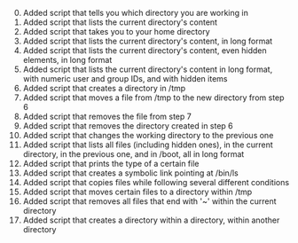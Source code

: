 <ol start="0">
<li>Added script that tells you which directory you are working in</li>
<li>Added script that lists the current directory's content</li>
<li>Added script that takes you to your home directory</li>
<li>Added script that lists the current directory's content, in long format</li>
<li>Added script that lists the current directory's content, even hidden elements, in long format</li>
<li>Added script that lists the current directory's content in long format, with numeric user and group IDs, and with hidden items</li>
<li>Added script that creates a directory in /tmp</li>
<li>Added script that moves a file from /tmp to the new directory from step 6</li>
<li>Added script that removes the file from step 7</li>
<li>Added script that removes the directory created in step 6</li>
<li>Added script that changes the working directory to the previous one</li>
<li>Added script that lists all files (including hidden ones), in the current directory, in the previous one, and in /boot, all in long format</li>
<li>Added script that prints the type of a certain file</li>
<li>Added script that creates a symbolic link pointing at /bin/ls</li>
<li>Added script that copies files while following several different conditions</li>
<li>Added script that moves certain files to a directory within /tmp</li>
<li>Added script that removes all files that end with '~' within the current directory</li>
<li>Added script that creates a directory within a directory, within another directory</li>
</ol>
